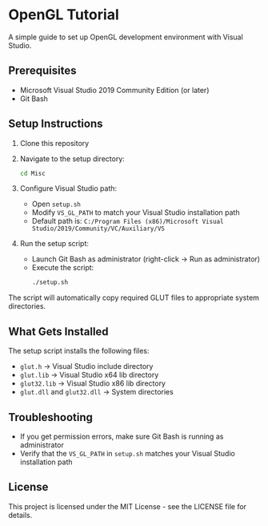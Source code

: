 # OpenGL Tutorial

A simple guide to set up OpenGL development environment with Visual Studio.

## Prerequisites

- Microsoft Visual Studio 2019 Community Edition (or later)
- Git Bash

## Setup Instructions

1. Clone this repository
2. Navigate to the setup directory:
   ```bash
   cd Misc
   ```
3. Configure Visual Studio path:
   - Open `setup.sh`
   - Modify `VS_GL_PATH` to match your Visual Studio installation path
   - Default path is: `C:/Program Files (x86)/Microsoft Visual Studio/2019/Community/VC/Auxiliary/VS`

4. Run the setup script:
   - Launch Git Bash as administrator (right-click → Run as administrator)
   - Execute the script:
     ```bash
     ./setup.sh
     ```

The script will automatically copy required GLUT files to appropriate system directories.

## What Gets Installed

The setup script installs the following files:
- `glut.h` → Visual Studio include directory
- `glut.lib` → Visual Studio x64 lib directory
- `glut32.lib` → Visual Studio x86 lib directory
- `glut.dll` and `glut32.dll` → System directories

## Troubleshooting

- If you get permission errors, make sure Git Bash is running as administrator
- Verify that the `VS_GL_PATH` in `setup.sh` matches your Visual Studio installation path

## License

This project is licensed under the MIT License - see the LICENSE file for details.